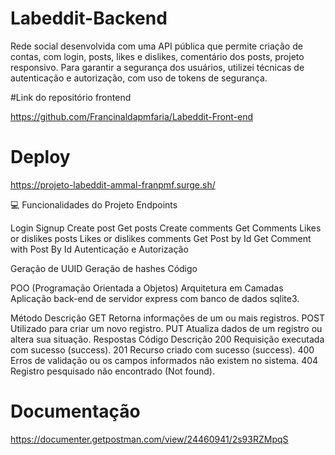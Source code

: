 # Labeddit-Backend

Rede social desenvolvida com uma API pública que permite criação de contas, com login, posts, likes e dislikes, comentário dos posts, projeto responsivo. Para garantir a segurança dos usuários, utilizei técnicas de autenticação e autorização, com uso de tokens de segurança.


#Link do repositório  frontend

https://github.com/Francinaldapmfaria/Labeddit-Front-end

# Deploy

https://projeto-labeddit-ammal-franpmf.surge.sh/

💻 Funcionalidades do Projeto
Endpoints

Login
Signup
Create post
Get posts
Create comments
Get Comments
Likes or dislikes posts
Likes or dislikes comments
Get Post by Id
Get Comment with Post By Id
Autenticação e Autorização

Geração de UUID
Geração de hashes
Código

POO (Programação Orientada a Objetos)
Arquitetura em Camadas
Aplicação back-end de servidor express com banco de dados sqlite3.


Método	Descrição
GET	Retorna informações de um ou mais registros.
POST	Utilizado para criar um novo registro.
PUT	Atualiza dados de um registro ou altera sua situação.
Respostas
Código	Descrição
200	Requisição executada com sucesso (success).
201	Recurso criado com sucesso (success).
400	Erros de validação ou os campos informados não existem no sistema.
404	Registro pesquisado não encontrado (Not found).

# Documentação

https://documenter.getpostman.com/view/24460941/2s93RZMpqS

